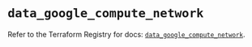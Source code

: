 # `data_google_compute_network`

Refer to the Terraform Registry for docs: [`data_google_compute_network`](https://registry.terraform.io/providers/hashicorp/google/6.6.0/docs/data-sources/compute_network).
